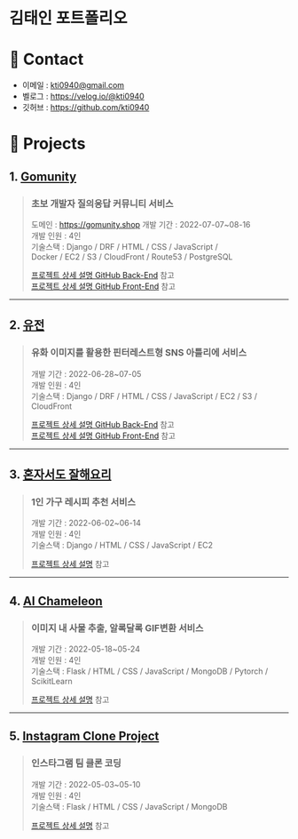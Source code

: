 # 김태인 포트폴리오


# 📌 Contact
- 이메일 : kti0940@gmail.com
- 벨로그 : https://velog.io/@kti0940
- 깃허브 : https://github.com/kti0940

# 📌 Projects
## 1. [Gomunity](https://github.com/kti0940/gomunity)
> ### 초보 개발자 질의응답 커뮤니티 서비스<br>
>도메인 : https://gomunity.shop
>개발 기간 : 2022-07-07~08-16<br>
>개발 인원 : 4인<br>
>기술스택 : Django / DRF / HTML / CSS / JavaScript /<br>
>Docker / EC2 / S3 / CloudFront / Route53 / PostgreSQL
>
>[프로젝트 상세 설명 GitHub Back-End](https://github.com/kti0940/gomunity) 참고<br>
>[프로젝트 상세 설명 GitHub Front-End](https://github.com/kti0940/gomunity_fe) 참고

---

## 2. [유전](https://github.com/kti0940/yujeon_be)
> ### 유화 이미지를 활용한 핀터레스트형 SNS 아틀리에 서비스<br>
>개발 기간 : 2022-06-28~07-05<br>
>개발 인원 : 4인<br>
>기술스택 : Django / DRF / HTML / CSS / JavaScript / EC2 / S3 / CloudFront
>
>[프로젝트 상세 설명 GitHub Back-End](https://github.com/kti0940/yujeon_be) 참고<br>
>[프로젝트 상세 설명 GitHub Front-End](https://github.com/kti0940/yujeon_fe) 참고

---

## 3. [혼자서도 잘해요리](https://github.com/kti0940/cook_alone)
> ### 1인 가구 레시피 추천 서비스<br>
>개발 기간 : 2022-06-02~06-14<br>
>개발 인원 : 4인<br>
>기술스택 : Django / HTML / CSS / JavaScript / EC2
>
>[프로젝트 상세 설명](https://github.com/kti0940/cook_alone) 참고

---

## 4. [AI Chameleon](https://github.com/kti0940/ai_chameleon)
> ### 이미지 내 사물 추출, 알록달록 GIF변환 서비스<br>
>개발 기간 : 2022-05-18~05-24<br>
>개발 인원 : 4인<br>
>기술스택 : Flask / HTML / CSS / JavaScript / MongoDB / Pytorch / ScikitLearn
>
>[프로젝트 상세 설명](https://github.com/kti0940/ai_chameleon) 참고

---

## 5. [Instagram Clone Project](https://github.com/kti0940/kingkong_instagram_project)
> ### 인스타그램 팀 클론 코딩<br>
>개발 기간 : 2022-05-03~05-10<br>
>개발 인원 : 4인<br>
>기술스택 : Flask / HTML / CSS / JavaScript / MongoDB
>
>[프로젝트 상세 설명](https://github.com/kti0940/kingkong_instagram_project) 참고
